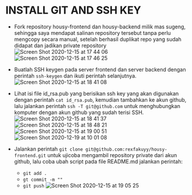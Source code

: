 # INSTALL GIT AND SSH KEY

- Fork repository housy-frontend dan housy-backend milik mas sugeng, sehingga saya mendapat salinan repository tersebut tanpa perlu mengcopy secara manual, setelah berhasil duplikat repo yang sudah didapat dan jadikan private repository
  ![Screen Shot 2020-12-15 at 17 44 06](https://user-images.githubusercontent.com/45087061/102737314-af889600-4379-11eb-885a-7a731e429ddb.png)
  ![Screen Shot 2020-12-15 at 17 46 25](https://user-images.githubusercontent.com/45087061/102737352-c4fdc000-4379-11eb-8149-457cbedeae0f.png)

- Buatlah SSH keygen pada server frontend dan server backend dengan perintah `ssh-keygen` dan ikuti perintah selanjutnya.
  ![Screen Shot 2020-12-15 at 18 41 08](https://user-images.githubusercontent.com/45087061/102737478-1efe8580-437a-11eb-916f-830e66720727.png)

- Lihat isi file id_rsa.pub yang berisikan ssh key yang akan digunakan dengan perintah `cat id_rsa.pub`, kemudian tambahkan ke akun github, lalu jalankan perintah `ssh -T git@github.com` untuk menghubungkan komputer dengan akun github yang sudah terisi SSH.
  ![Screen Shot 2020-12-15 at 18 41 37](https://user-images.githubusercontent.com/45087061/102737680-a9df8000-437a-11eb-9477-709755a9ce0b.png)
  ![Screen Shot 2020-12-15 at 18 48 21](https://user-images.githubusercontent.com/45087061/102737799-f1660c00-437a-11eb-85f4-d1847f713d1f.png)
  ![Screen Shot 2020-12-15 at 19 00 51](https://user-images.githubusercontent.com/45087061/102737727-c7144e80-437a-11eb-8af4-5e775d5990a5.png)
  ![Screen Shot 2020-12-19 at 10 01 08](https://user-images.githubusercontent.com/45087061/102737846-122e6180-437b-11eb-8a05-bdc4e09f6205.png)

- Jalankan perintah `git clone git@github.com:rexfakuyy/housy-frontend.git` untuk ujicoba mengambil repository private dari akun github, lalu coba ubah script pada file README.md jalankan perintah:
  - `git add .`
  - `gt commit -m ""`
  - `git push`
  ![Screen Shot 2020-12-15 at 19 05 25](https://user-images.githubusercontent.com/45087061/102738081-ac8ea500-437b-11eb-8ff5-6c7827f40dbd.png)
